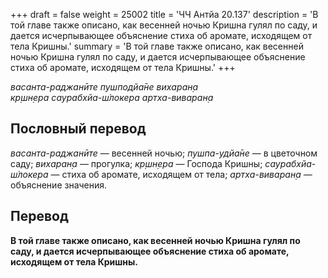 +++
draft = false
weight = 25002
title = 'ЧЧ Антйа 20.137'
description = 'В той главе также описано, как весенней ночью Кришна гулял по саду, и дается исчерпывающее объяснение стиха об аромате, исходящем от тела Кришны.'
summary = 'В той главе также описано, как весенней ночью Кришна гулял по саду, и дается исчерпывающее объяснение стиха об аромате, исходящем от тела Кришны.'
+++

_васанта-раджанӣте пушподйа̄не вихаран̣а  
кр̣шн̣ера саурабхйа-ш́локера артха-виваран̣а_

## Пословный перевод

_васанта_\-_раджанӣте_ — весенней ночью; _пушпа_\-_удйа̄не_ — в цветочном саду; _вихаран̣а_ — прогулка; _кр̣шн̣ера_ — Господа Кришны; _саурабхйа_\-_ш́локера_ — стиха об аромате, исходящем от тела; _артха_\-_виваран̣а_ — объяснение значения.

## Перевод

**В той главе также описано, как весенней ночью Кришна гулял по саду, и дается исчерпывающее объяснение стиха об аромате, исходящем от тела Кришны.**
